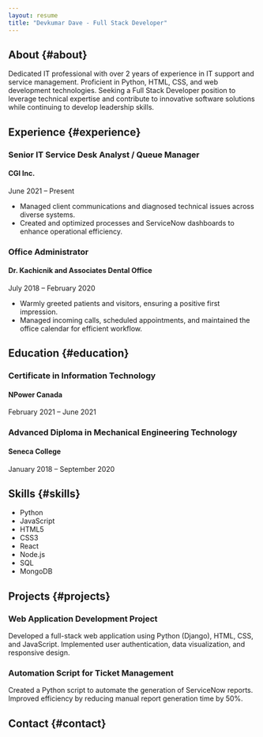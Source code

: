 ```yaml
---
layout: resume
title: "Devkumar Dave - Full Stack Developer"
---
```


## About {#about}

Dedicated IT professional with over 2 years of experience in IT support and service management. Proficient in Python, HTML, CSS, and web development technologies. Seeking a Full Stack Developer position to leverage technical expertise and contribute to innovative software solutions while continuing to develop leadership skills.

## Experience {#experience}

<div class="card" data-aos="fade-up">
  <h3>Senior IT Service Desk Analyst / Queue Manager</h3>
  <h4>CGI Inc.</h4>
  <p class="date-range">June 2021 – Present</p>
  <ul>
    <li>Managed client communications and diagnosed technical issues across diverse systems.</li>
    <li>Created and optimized processes and ServiceNow dashboards to enhance operational efficiency.</li>
    <!-- Add more bullet points -->
  </ul>
</div>

<div class="card" data-aos="fade-up" data-aos-delay="100">
  <h3>Office Administrator</h3>
  <h4>Dr. Kachicnik and Associates Dental Office</h4>
  <p class="date-range">July 2018 – February 2020</p>
  <ul>
    <li>Warmly greeted patients and visitors, ensuring a positive first impression.</li>
    <li>Managed incoming calls, scheduled appointments, and maintained the office calendar for efficient workflow.</li>
    <!-- Add more bullet points -->
  </ul>
</div>

## Education {#education}

<div class="card" data-aos="fade-up">
  <h3>Certificate in Information Technology</h3>
  <h4>NPower Canada</h4>
  <p class="date-range">February 2021 – June 2021</p>
</div>

<div class="card" data-aos="fade-up" data-aos-delay="100">
  <h3>Advanced Diploma in Mechanical Engineering Technology</h3>
  <h4>Seneca College</h4>
  <p class="date-range">January 2018 – September 2020</p>
</div>

## Skills {#skills}

<ul class="skills-list" data-aos="zoom-in">
  <li>Python</li>
  <li>JavaScript</li>
  <li>HTML5</li>
  <li>CSS3</li>
  <li>React</li>
  <li>Node.js</li>
  <li>SQL</li>
  <li>MongoDB</li>
  <!-- Add more skills -->
</ul>

## Projects {#projects}

<div class="project-card" data-aos="fade-up">
  <h3>Web Application Development Project</h3>
  <p>Developed a full-stack web application using Python (Django), HTML, CSS, and JavaScript. Implemented user authentication, data visualization, and responsive design.</p>
</div>

<div class="project-card" data-aos="fade-up" data-aos-delay="100">
  <h3>Automation Script for Ticket Management</h3>
  <p>Created a Python script to automate the generation of ServiceNow reports. Improved efficiency by reducing manual report generation time by 50%.</p>
</div>

## Contact {#contact}

<div class="contact-section" data-aos="fade-up">
  <a href="mailto:devkumardave26@gmail.com"><i class="fas fa-envelope"></i></a>
  <a href="https://linkedin.com/in/devkumar-dave" target="_blank"><i class="fab fa-linkedin"></i></a>
  <a href="https://github.com/devdave666" target="_blank"><i class="fab fa-github"></i></a>
</div>
